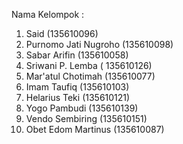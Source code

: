 Nama Kelompok :
1. Said (135610096)
2. Purnomo Jati Nugroho (135610098)
3. Sabar Arifin (135610058)
4. Sriwani P. Lemba ( 135610126)
5. Mar'atul Chotimah (135610077)
6. Imam Taufiq (135610103)
7. Helarius Teki (135610121)
8. Yogo Pambudi (135610139)
9. Vendo Sembiring (135610151)
10. Obet Edom Martinus (135610087)
